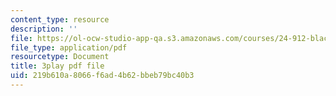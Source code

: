 ```yaml
---
content_type: resource
description: ''
file: https://ol-ocw-studio-app-qa.s3.amazonaws.com/courses/24-912-black-matters-introduction-to-black-studies-spring-2017/219b610a8066f6ad4b62bbeb79bc40b3_RMONbz_0-Rk.pdf
file_type: application/pdf
resourcetype: Document
title: 3play pdf file
uid: 219b610a-8066-f6ad-4b62-bbeb79bc40b3
---
```

